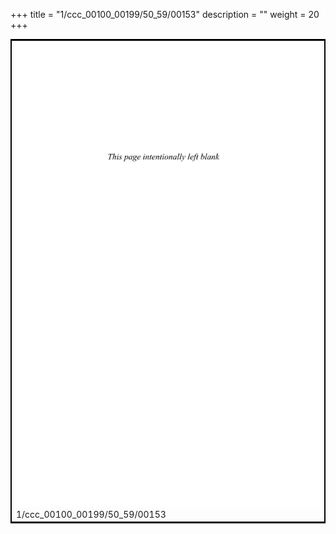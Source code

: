 +++
title = "1/ccc_00100_00199/50_59/00153"
description = ""
weight = 20
+++

<table style="border:2px solid black;max-width:800px;max-height:800px;" 
><tr><td>
<img class="center-fit-jpg"
src="/jpg_/out_jpg_dbc_153.jpg">
1/ccc_00100_00199/50_59/00153
</img></td></tr></table>
